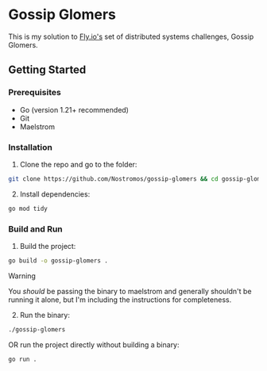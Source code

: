 # Gossip Glomers

This is my solution to [Fly.io's](https://fly.io) set of distributed systems challenges, Gossip Glomers.

## Getting Started

### Prerequisites
- Go (version 1.21+ recommended)
- Git
- Maelstrom

### Installation

1. Clone the repo and go to the folder:
  ```sh
  git clone https://github.com/Nostromos/gossip-glomers && cd gossip-glomers
  ```
2. Install dependencies:
  ```sh
  go mod tidy
  ```

### Build and Run

1. Build the project:
  ```sh
  go build -o gossip-glomers .
  ```

> [!WARNING]
> You *should* be passing the binary to maelstrom and generally shouldn't be running it alone, but I'm including the instructions for completeness.

2. Run the binary:
  ```sh
  ./gossip-glomers
  ```

  OR run the project directly without building a binary:
  ```sh
  go run .
  ```
